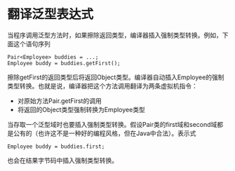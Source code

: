 # 翻译泛型表达式

当程序调用泛型方法时，如果擦除返回类型，编译器插入强制类型转换。例如，下面这个语句序列

```
Pair<Employee> buddies = ...;
Employee buddy = buddies.getFirst();
```

擦除getFirst的返回类型后将返回Object类型。编译器自动插入Employee的强制类型转换。也就是说，编译器把这个方法调用翻译为两条虚拟机指令：

* 对原始方法Pair.getFirst的调用
* 将返回的Object类型强制转换为Employee类型

当存取一个泛型域时也要插入强制类型转换。假设Pair类的first域和second域都是公有的（也许这不是一种好的编程风格，但在Java中合法）。表示式

```
Employee buddy = buddies.first;
```

也会在结果字节码中插入强制类型转换。





